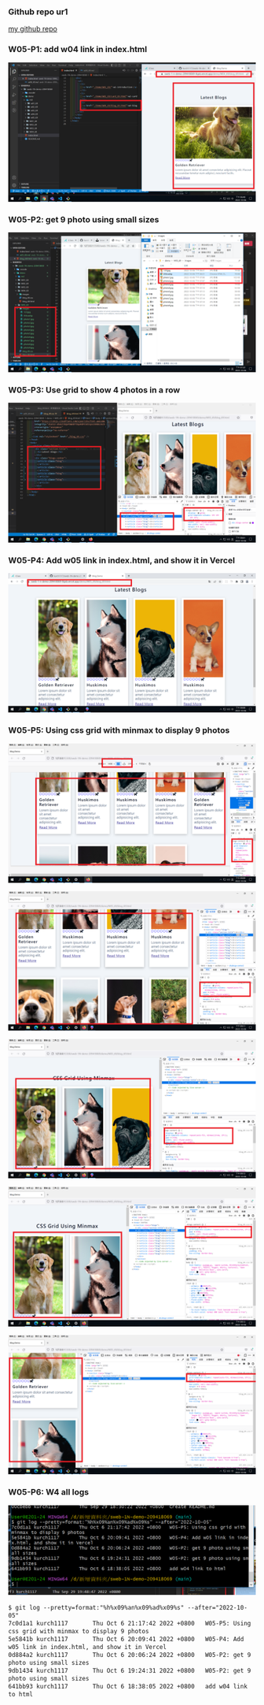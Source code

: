 ### Github repo ur1

[my github repo](https://github.com/kurch1117/sweb-1N-demo-209418069)

### W05-P1: add w04 link in index.html

![](w05-p1.png)

### W05-P2: get 9 photo using small sizes

![](w05-p2.png)

### W05-P3: Use grid to show 4 photos in a row

![](w05-p3.png)

### W05-P4: Add w05 link in index.html, and show it in Vercel

![](w05-p4.png)

### W05-P5: Using css grid with minmax to display 9 photos

![](w05-p5-1.png)

![](w05-p5-2.png)

![](w05-p5-3.png)

![](w05-p5-4.png)

![](w05-p5-5.png)

### W05-P6: W4 all logs

![](w05-p6.png)

```
$ git log --pretty=format:"%h%x09%an%x09%ad%x09%s" --after="2022-10-05"
7c0d1a1 kurch1117       Thu Oct 6 21:17:42 2022 +0800   W05-P5: Using css grid with minmax to display 9 photos
5e5841b kurch1117       Thu Oct 6 20:09:41 2022 +0800   W05-P4: Add w05 link in index.html, and show it in Vercel
0d884a2 kurch1117       Thu Oct 6 20:06:24 2022 +0800   W05-P2: get 9 photo using small sizes
9db1434 kurch1117       Thu Oct 6 19:24:31 2022 +0800   W05-P2: get 9 photo using small sizes
641bb93 kurch1117       Thu Oct 6 18:38:05 2022 +0800   add w04 link to html

```
